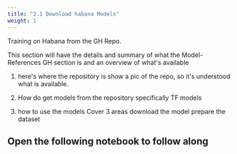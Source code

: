 ```yaml
---
title: "2.1 Download habana Models"
weight: 1
---
```


Training on Habana from the GH Repo.

This section will have the details and summary of what the Model-References GH section is
and an overview of what's available

1. here's where the repository is
    show a pic of the repo, so it's understood what is available.

2. How do get models from the repository
    specifically TF models
    
3. how to use the models
    Cover 3 areas
        download the model
        prepare the dataset

## Open the following notebook to follow along